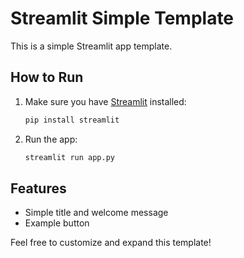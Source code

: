 # Streamlit Simple Template

This is a simple Streamlit app template.

## How to Run

1. Make sure you have [Streamlit](https://streamlit.io/) installed:
   ```bash
   pip install streamlit
   ```
2. Run the app:
   ```bash
   streamlit run app.py
   ```

## Features
- Simple title and welcome message
- Example button

Feel free to customize and expand this template!
